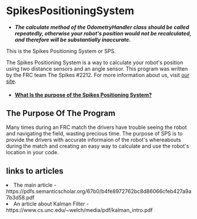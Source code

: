 # SpikesPositioningSystem
<b><ul><li><i><a><strong>The calculate method of the OdometryHandler class should be called repeatedly, otherwise your robot's position
would not be recalculated, and therefore will be substantially inaccurate.
</b></ul></li></i></a></strong>

This is the Spikes Positioning System or SPS.

The Spikes Positioning System is a way to calculate your robot's position using two distance sensors and an angle sensor.
This program was written by the FRC team The Spikes #2212. For more information about us, visit <a href='http://www.spikes2212.com/'> our site</a>.

* ####  <a href='#Purpose'>What Is the purpose of the Spikes Positioning System?</a>

## <a name = 'Purpose'> The Purpose Of The Program
Many times during an FRC match the drivers have trouble seeing the robot and navigating the field, wasting precious time. The purpose of SPS is to provide the drivers with accurate informaion of the robot's whereabouts during the match and creating an easy way to calculate and use the robot's location in your code.

 ## links to articles
<li>The main article - https://pdfs.semanticscholar.org/67b0/b4fe8972762bc8d86066cfeb427a9a7b3d58.pdf</li>
<li>An article about Kalman Filter - https://www.cs.unc.edu/~welch/media/pdf/kalman_intro.pdf</li>
